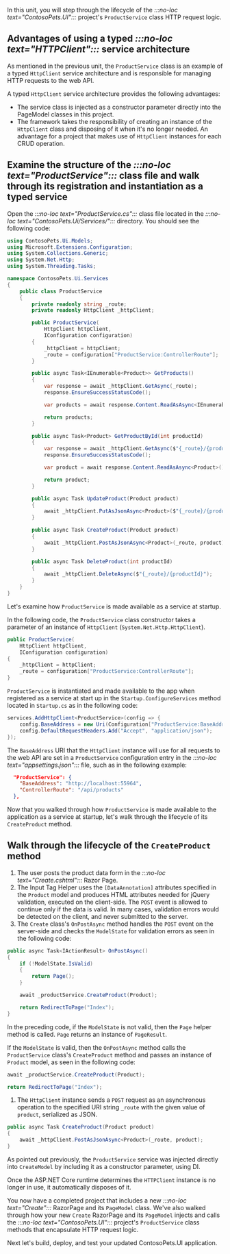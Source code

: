 In this unit, you will step through the lifecycle of the *:::no-loc text="ContosoPets.UI":::* project's `ProductService` class HTTP request logic.

## Advantages of using a typed *:::no-loc text="HTTPClient":::* service architecture

As mentioned in the previous unit, the `ProductService` class is an example of a typed `HttpClient` service architecture and is responsible for managing HTTP requests to the web API.

A typed `HttpClient` service architecture provides the following advantages:

* The service class is injected as a constructor parameter directly into the PageModel classes in this project.
* The framework takes the responsibility of creating an instance of the `HttpClient` class and disposing of it when it's no longer needed. An advantage for a project that makes use of `HttpClient` instances for each CRUD operation.

## Examine the structure of the *:::no-loc text="ProductService":::* class file and walk through its registration and instantiation as a typed service

Open the *:::no-loc text="ProductService.cs":::* class file located in the *:::no-loc text="ContosoPets.Ui/Services/":::* directory. You should see the following code:

```csharp
using ContosoPets.Ui.Models;
using Microsoft.Extensions.Configuration;
using System.Collections.Generic;
using System.Net.Http;
using System.Threading.Tasks;

namespace ContosoPets.Ui.Services
{
    public class ProductService
    {
        private readonly string _route;
        private readonly HttpClient _httpClient;

        public ProductService(
            HttpClient httpClient,
            IConfiguration configuration)
        {
            _httpClient = httpClient;
            _route = configuration["ProductService:ControllerRoute"];
        }

        public async Task<IEnumerable<Product>> GetProducts()
        {
            var response = await _httpClient.GetAsync(_route);
            response.EnsureSuccessStatusCode();

            var products = await response.Content.ReadAsAsync<IEnumerable<Product>>();

            return products;
        }

        public async Task<Product> GetProductById(int productId)
        {
            var response = await _httpClient.GetAsync($"{_route}/{productId}");
            response.EnsureSuccessStatusCode();

            var product = await response.Content.ReadAsAsync<Product>();

            return product;
        }

        public async Task UpdateProduct(Product product)
        {
            await _httpClient.PutAsJsonAsync<Product>($"{_route}/{product.Id}", product);
        }

        public async Task CreateProduct(Product product)
        {
            await _httpClient.PostAsJsonAsync<Product>(_route, product);
        }

        public async Task DeleteProduct(int productId)
        {
            await _httpClient.DeleteAsync($"{_route}/{productId}");
        }
    }
}
```

Let's examine how `ProductService` is made available as a service at startup.

In the following code, the `ProductService` class constructor takes a parameter of an instance of `HttpClient` (`System.Net.Http.HttpClient`).

```csharp
public ProductService(
    HttpClient httpClient,
    IConfiguration configuration)
{
    _httpClient = httpClient;
    _route = configuration["ProductService:ControllerRoute"];
}
```

`ProductService` is instantiated and made available to the app when registered as a service at start up in the `Startup.ConfigureServices` method located in `Startup.cs` as in the following code:

```csharp
services.AddHttpClient<ProductService>(config => {
    config.BaseAddress = new Uri(Configuration["ProductService:BaseAddress"]);
    config.DefaultRequestHeaders.Add("Accept", "application/json");
});
```

The `BaseAddress` URI that the `HttpClient` instance will use for all requests to the web API are set in a `ProductService` configuration entry in the *:::no-loc text="appsettings.json":::* file, such as in the following example:

```json
  "ProductService": {
    "BaseAddress": "http://localhost:55964",
    "ControllerRoute": "/api/products"
  },
```

Now that you walked through how `ProductService` is made available to the application as a service at startup, let's walk through the lifecycle of its `CreateProduct` method.

## Walk through the lifecycle of the `CreateProduct` method

1. The user posts the product data form in the *:::no-loc text="Create.cshtml":::* Razor Page.
1. The Input Tag Helper uses the `[DataAnnotation]` attributes specified in the `Product` model and produces HTML attributes needed for jQuery validation, executed on the client-side. The `POST` event is allowed to continue only if the data is valid. In many cases, validation errors would be detected on the client, and never submitted to the server.
1. The `Create` class's `OnPostAsync` method handles the `POST` event on the server-side and checks the `ModelState` for validation errors as seen in the following code:
  
```csharp
public async Task<IActionResult> OnPostAsync()
{
    if (!ModelState.IsValid)
    {
        return Page();
    }

    await _productService.CreateProduct(Product);

    return RedirectToPage("Index");
}
```

In the preceding code, if the `ModelState` is not valid, then the `Page` helper method is called. `Page` returns an instance of `PageResult`.

If the `ModelState` is valid, then the `OnPostAsync` method calls the `ProductService` class's `CreateProduct` method and passes an instance of `Product` model, as seen in the following code:

```csharp
await _productService.CreateProduct(Product);

return RedirectToPage("Index");
```

1. The `HttpClient` instance sends a `POST` request as an asynchronous operation to the specified URI string `_route` with the given value of `product`, serialized as JSON.

```csharp
public async Task CreateProduct(Product product)
{
    await _httpClient.PostAsJsonAsync<Product>(_route, product);
}
```

As pointed out previously, the `ProductService` service was injected directly into `CreateModel` by including it as a constructor parameter, using DI.
  
Once the ASP.NET Core runtime determines the `HTTPClient` instance is no longer in use, it automatically disposes of it.

You now have a completed project that includes a new *:::no-loc text="Create":::* RazorPage and its `PageModel` class. We've also walked through how your new `Create` RazorPage and its `PageModel` injects and calls the *:::no-loc text="ContosoPets.UI":::* project's `ProductService` class methods that encapsulate HTTP request logic.

Next let's build, deploy, and test your updated ContosoPets.UI application.
